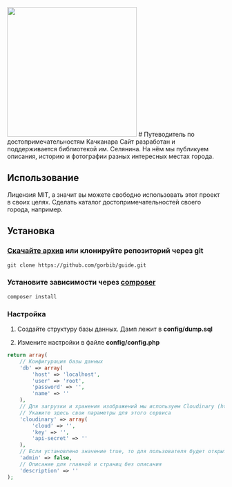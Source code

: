 <img src="https://xn--80aaafs0abz2a9d.xn--p1ai/images/mountain.svg" width="300">
# Путеводитель по достопримечательностям Качканара
Сайт разработан и поддерживается библиотекой им. Селянина. На нём мы публикуем описания, историю и фотографии разных интересных местах города.

## Использование
Лицензия MIT, а значит вы можете свободно использовать этот проект в своих целях. Сделать каталог достопримечательностей своего города, например.

## Установка
### [Скачайте архив](https://github.com/gorbib/guide/archive/master.zip) или клонируйте репозиторий через git
`git clone https://github.com/gorbib/guide.git`

### Установите зависимости через [composer](http://getcomposer.org/)
`composer install`

### Настройка
1. Создайте структуру базы данных. Дамп лежит в __config/dump.sql__

2. Измените настройки в файле __config/config.php__
```php
return array(
    // Конфигурация базы данных
    'db' => array(
        'host' => 'localhost',
        'user' => 'root',
        'password' => '',
        'name' => ''
    ),
    // Для загрузки и хранения изображений мы используем Cloudinary (https://cloudinary.com)
    // Укажите здесь свои параметры для этого сервиса
    'cloudinary' => array(
        'cloud' => '',
        'key' => '',
        'api-secret' => ''
    ),
    // Если установлено значение true, то для пользователя будет открыт доступ к редактированию материалов
    'admin' => false,
    // Описание для главной и страниц без описания
    'description' => ''
);
```
